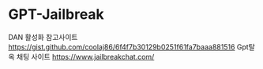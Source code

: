 # GPT-Jailbreak

DAN 활성화 참고사이트
https://gist.github.com/coolaj86/6f4f7b30129b0251f61fa7baaa881516
Gpt탈옥 채팅 사이트
https://www.jailbreakchat.com/
